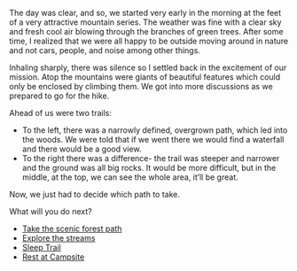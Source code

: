 The day was clear, and so, we started very early in the morning at the feet of a very attractive mountain series. The weather was fine with a clear sky and fresh cool air blowing through the branches of green trees. After some time, I realized that we were all happy to be outside moving around in nature and not cars, people, and noise among other things. 
 
 Inhaling sharply, there was silence so I settled back in the excitement of our mission. Atop the mountains were giants of beautiful features which could only be enclosed by climbing them. We got into more discussions as we prepared to go for the hike. 
 
 Ahead of us were two trails:
 
 - To the left, there was a narrowly defined, overgrown path, which led into the woods. We were told that if we went there we would find a waterfall and there would be a good view.
 - To the right there was a difference- the trail was steeper and narrower and the ground was all big rocks. It would be more difficult, but in the middle, at the top, we can see the whole area, it’ll be great. 
 
 Now, we just had to decide which path to take.

What will you do next?

 - [Take the scenic forest path](forest_trail.md)
 - [Explore the streams](explore_stream.md)
 - [Sleep Trail](sleep_trail.md)
 - [Rest at Campsite](rest_campsite.md)
